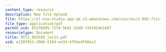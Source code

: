 ```yaml
---
content_type: resource
description: New file Upload
file: https://ol-ocw-studio-app-qa.s3.amazonaws.com/courses/2-092-finite-element-analysis-of-solids-and-fluids-i-fall-2009/e120f9512886519dee344f91edf60ac2_MIT2_092F09_lec21.pdf
file_type: application/pdf
parent_uid: 8f2f0d95-72fd-5b91-25d0-743fd2de18d7
resourcetype: Document
title: MIT2_092F09_lec21.pdf
uid: e120f951-2886-519d-ee34-4f91edf60ac2
---
```

